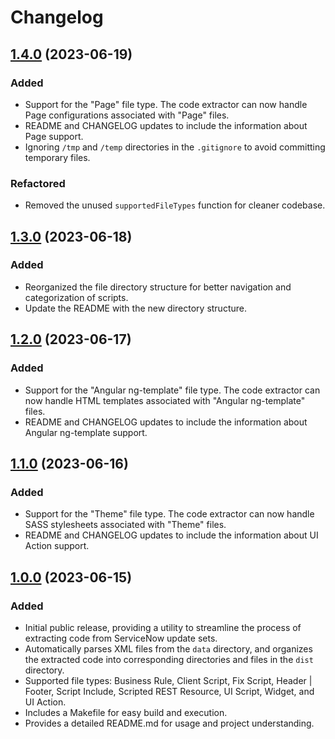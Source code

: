 # Changelog

## [1.4.0](https://github.com/stevengregory/sn-update-set-extractor/releases/tag/v1.4.0) (2023-06-19)

### Added

- Support for the "Page" file type. The code extractor can now handle Page configurations associated with "Page" files.
- README and CHANGELOG updates to include the information about Page support.
- Ignoring `/tmp` and `/temp` directories in the `.gitignore` to avoid committing temporary files.

### Refactored

- Removed the unused `supportedFileTypes` function for cleaner codebase.

## [1.3.0](https://github.com/stevengregory/sn-update-set-extractor/releases/tag/v1.3.0) (2023-06-18)

### Added

- Reorganized the file directory structure for better navigation and categorization of scripts.
- Update the README with the new directory structure.

## [1.2.0](https://github.com/stevengregory/sn-update-set-extractor/releases/tag/v1.2.0) (2023-06-17)

### Added

- Support for the "Angular ng-template" file type. The code extractor can now handle HTML templates associated with "Angular ng-template" files.
- README and CHANGELOG updates to include the information about Angular ng-template support.

## [1.1.0](https://github.com/stevengregory/sn-update-set-extractor/releases/tag/v1.1.0) (2023-06-16)

### Added

- Support for the "Theme" file type. The code extractor can now handle SASS stylesheets associated with "Theme" files.
- README and CHANGELOG updates to include the information about UI Action support.

## [1.0.0](https://github.com/stevengregory/sn-update-set-extractor/releases/tag/v1.0.0) (2023-06-15)

### Added

- Initial public release, providing a utility to streamline the process of extracting code from ServiceNow update sets.
- Automatically parses XML files from the `data` directory, and organizes the extracted code into corresponding directories and files in the `dist` directory.
- Supported file types: Business Rule, Client Script, Fix Script, Header | Footer, Script Include, Scripted REST Resource, UI Script, Widget, and UI Action.
- Includes a Makefile for easy build and execution.
- Provides a detailed README.md for usage and project understanding.
